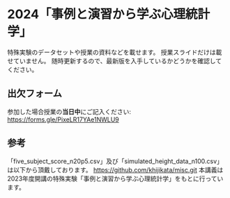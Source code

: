 # 2024「事例と演習から学ぶ心理統計学」
特殊実験のデータセットや授業の資料などを載せます。
授業スライドだけは載せていません。
随時更新するので、最新版を入手しているかどうかを確認してください。

## 出欠フォーム
参加した場合授業の**当日中**にご記入ください:
https://forms.gle/PixeLR17YAe1NWLU9

## 参考
「five_subject_score_n20p5.csv」及び「simulated_height_data_n100.csv」は以下から頂戴しております。
https://github.com/khijikata/misc.git
本講義は2023年度開講の特殊実験「事例と演習から学ぶ心理統計学」をもとに行っています。
